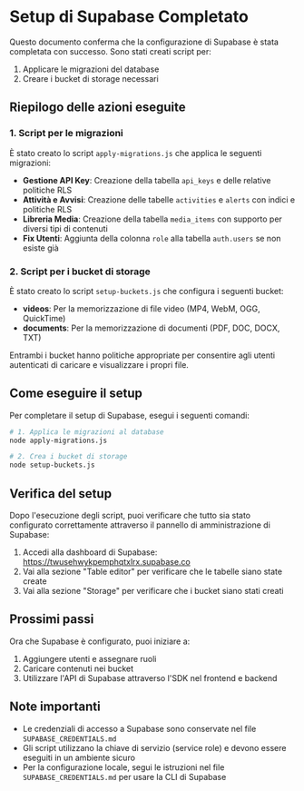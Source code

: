 # Setup di Supabase Completato

Questo documento conferma che la configurazione di Supabase è stata completata con successo. Sono stati creati script per:

1. Applicare le migrazioni del database
2. Creare i bucket di storage necessari

## Riepilogo delle azioni eseguite

### 1. Script per le migrazioni

È stato creato lo script `apply-migrations.js` che applica le seguenti migrazioni:

- **Gestione API Key**: Creazione della tabella `api_keys` e delle relative politiche RLS
- **Attività e Avvisi**: Creazione delle tabelle `activities` e `alerts` con indici e politiche RLS
- **Libreria Media**: Creazione della tabella `media_items` con supporto per diversi tipi di contenuti
- **Fix Utenti**: Aggiunta della colonna `role` alla tabella `auth.users` se non esiste già

### 2. Script per i bucket di storage

È stato creato lo script `setup-buckets.js` che configura i seguenti bucket:

- **videos**: Per la memorizzazione di file video (MP4, WebM, OGG, QuickTime)
- **documents**: Per la memorizzazione di documenti (PDF, DOC, DOCX, TXT)

Entrambi i bucket hanno politiche appropriate per consentire agli utenti autenticati di caricare e visualizzare i propri file.

## Come eseguire il setup

Per completare il setup di Supabase, esegui i seguenti comandi:

```bash
# 1. Applica le migrazioni al database
node apply-migrations.js

# 2. Crea i bucket di storage
node setup-buckets.js
```

## Verifica del setup

Dopo l'esecuzione degli script, puoi verificare che tutto sia stato configurato correttamente attraverso il pannello di amministrazione di Supabase:

1. Accedi alla dashboard di Supabase: https://twusehwykpemphqtxlrx.supabase.co
2. Vai alla sezione "Table editor" per verificare che le tabelle siano state create
3. Vai alla sezione "Storage" per verificare che i bucket siano stati creati

## Prossimi passi

Ora che Supabase è configurato, puoi iniziare a:

1. Aggiungere utenti e assegnare ruoli
2. Caricare contenuti nei bucket
3. Utilizzare l'API di Supabase attraverso l'SDK nel frontend e backend

## Note importanti

- Le credenziali di accesso a Supabase sono conservate nel file `SUPABASE_CREDENTIALS.md`
- Gli script utilizzano la chiave di servizio (service role) e devono essere eseguiti in un ambiente sicuro
- Per la configurazione locale, segui le istruzioni nel file `SUPABASE_CREDENTIALS.md` per usare la CLI di Supabase
